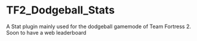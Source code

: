 # TF2_Dodgeball_Stats
A Stat plugin mainly used for the dodgeball gamemode of Team Fortress 2. Soon to have a web leaderboard
